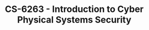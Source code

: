 ---
layout: course
title: CS-6263 - Introduction to Cyber Physical Systems Security
aliases: CPSS
course_id: CS-6263
permalink: /CS-6263/
avg_difficulty: 2.59
avg_rating: 3.43
avg_workload: 10.03
---